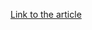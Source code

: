[Link to the article](https://www.cisa.gov/news-events/alerts/2024/10/15/cisa-adds-three-known-exploited-vulnerabilities-catalog)
